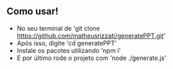 ## Como usar!
- No seu terminal de 'git clone https://github.com/matheusrizzati/generatePPT.git'
- Após isso, digite 'cd generatePPT'
- Instale os pacotes utilizando 'npm i'
- E por último rode o projeto com 'node ./generate.js'
